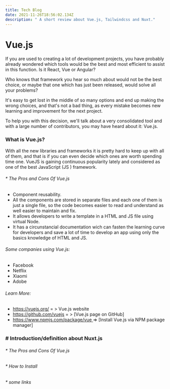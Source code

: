 ```yaml
---
title: Tech Blog
date: 2021-11-26T18:56:02.134Z
description: " A short review about Vue.js, Tailwindcss and Nuxt."
---
```

# **Vue.js**

If you are used to creating a lot of development projects, you have probably already wondered which tools would be the best and most efficient to assist in this function. Is it React, Vue or Angular?

Who knows that framework you hear so much about would not be the best choice, or maybe that one which has just been released,  would solve all your problems?

It's easy to get lost in the middle of so many options and end up making the wrong choices, and that's not a bad thing, as every mistake becomes new learning and improvement for the next project.

To help you with this decision, we'll talk about a very consolidated tool and with a large number of contributors, you may have heard about it: Vue.js.

### **What is Vue.js?**

With all the new libraries and frameworks it is pretty hard to keep up with all of them, and that is if you can even decide which ones are worth spending time one. VueJS is gaining continuous popularity lately and considered as one of the best JavaScript (JS ) framework.

###### \* The Pros and Cons Of Vue.js

* Component reusability.
* All the components are stored in separate files and each one of them is just a single file, so the code becomes easier to read and understand as well easier to maintain and fix.
* It allows developers to write a template in a HTML and  JS file using virtual Node.
* It has a circunstancial documentation wich can fasten the learning curve for developers and save a lot of time to develop an app using only the basics knowledge of HTML and JS.

###### Some companies using Vue.js:

* Facebook
* Netflix
* Xiaomi
* Adobe

######  Learn More:

* <https://vuejs.org/>   = > Vue.js website
* <https://github.com/vuejs>   = > \[Vue.js page on GitHub]
* [https://www.npmjs.com/package/vue ](https://www.npmjs.com/package/vue)  => \[Install Vue.js via NPM package manager]



### **\# Introduction/definition about  Nuxt.js**

###### \* The Pros and Cons Of Vue.js

###### \* How to Install

###### \*  some links